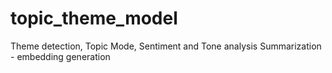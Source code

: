 # topic_theme_model
Theme detection, Topic Mode, Sentiment and Tone analysis
Summarization - embedding generation
